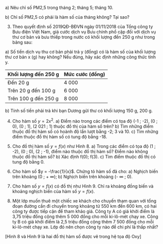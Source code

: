 a) Nêu chỉ số PM2,5 trong tháng 2; tháng 5; tháng 10.

b) Chỉ số PM2,5 có phải là hàm số của tháng không? Tại sao?

3. Theo quyết định số 2019QĐ-BĐVN ngày 01/11/2018 của Tổng công ty Bưu điện Việt Nam, giá cước dịch vụ Bưu chính phổ cập đối với dịch vụ thư cơ bản và bưu thiếp trong nước có khối lượng đến 250 g như trong bảng sau:

a) Số tiền dịch vụ thu cơ bản phải trả y (đồng) có là hàm số của khối lượng thư cơ bản x (g) hay không? Nếu đúng, hãy xác định những công thức tính y.

Khối lượng đến 250 g | Mức cước (đồng)
------------------------|-----------------
Đến 20 g               | 4 000
Trên 20 g đến 100 g    | 6 000
Trên 100 g đến 250 g   | 8 000

b) Tính số tiền phải trả khi bạn Dương gửi thư có khối lượng 150 g, 200 g.

4. Cho hàm số $y = 2x^2$.
a) Điểm nào trong các điểm có tọa độ (-1 ; -2), (0 ; 0), (0 ; 1), (2 021 ; 1) thuộc đồ thị của hàm số trên?
b) Tìm những điểm thuộc đồ thị hàm số có hoành độ lần lượt bằng -2; 3 và 10.
c) Tìm những điểm thuộc đồ thị hàm số có tung độ bằng -18.

5. Cho đồ thị hàm số $y = f(x)$ như Hình 8.
a) Trong các điểm có tọa độ (1 ; -2), (0 ; 0), (2 ; -1), điểm nào thuộc đồ thị hàm số? Điểm nào không thuộc đồ thị hàm số?
b) Xác định f(0); f(3).
c) Tìm điểm thuộc đồ thị có tung độ bằng 0.

6. Cho hàm số $y = -\frac{1}{x}$. Chứng tỏ hàm số đã cho:
a) Nghịch biến trên khoảng (0 ; + ∞);
b) Nghịch biến trên khoảng (- ∞ ; 0).

7. Cho hàm số $y = f(x)$ có đồ thị như Hình 9. Chỉ ra khoảng đồng biến và khoảng nghịch biến của hàm số $y = f(x)$.

8. Một lớp muốn thuê một chiếc xe khách cho chuyến tham quan với tổng đoạn đường cần đi chuyển trong khoảng từ 550 km đến 600 km, có hai công ty được tiếp cận để tham khảo giá.
Công ty A có giá khởi điểm là 3,75 triệu đồng cộng thêm 5 000 đồng cho mỗi ki-lô-mét chạy xe.
Công ty B có giá khởi điểm là 2,5 triệu đồng cộng thêm 7 500 đồng cho mỗi ki-lô-mét chạy xe. Lớp đó nên chọn công ty nào để chi phí là thấp nhất?

[Hình 8 và Hình 9 là hai đồ thị hàm số được vẽ trong hệ tọa độ Oxy]